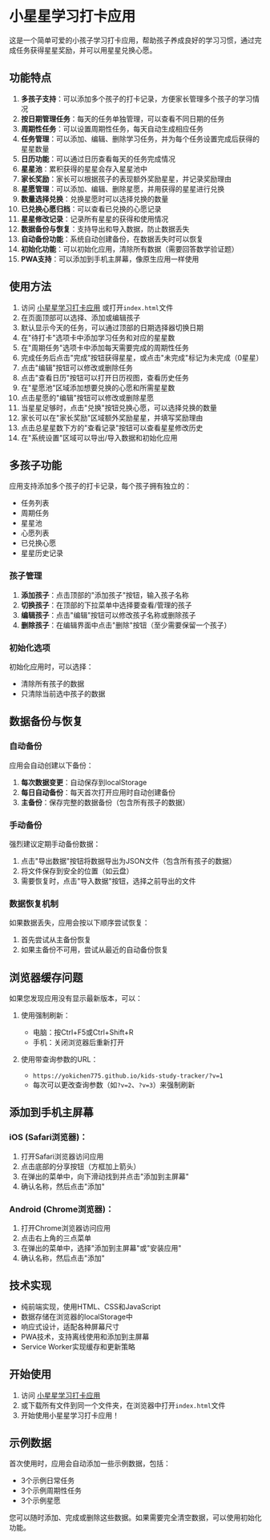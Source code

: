 # 小星星学习打卡应用

这是一个简单可爱的小孩子学习打卡应用，帮助孩子养成良好的学习习惯，通过完成任务获得星星奖励，并可以用星星兑换心愿。

## 功能特点

1. **多孩子支持**：可以添加多个孩子的打卡记录，方便家长管理多个孩子的学习情况
2. **按日期管理任务**：每天的任务单独管理，可以查看不同日期的任务
3. **周期性任务**：可以设置周期性任务，每天自动生成相应任务
4. **任务管理**：可以添加、编辑、删除学习任务，并为每个任务设置完成后获得的星星数量
5. **日历功能**：可以通过日历查看每天的任务完成情况
6. **星星池**：累积获得的星星会存入星星池中
7. **家长奖励**：家长可以根据孩子的表现额外奖励星星，并记录奖励理由
8. **星愿管理**：可以添加、编辑、删除星愿，并用获得的星星进行兑换
9. **数量选择兑换**：兑换星愿时可以选择兑换的数量
10. **已兑换心愿归档**：可以查看已兑换的心愿记录
11. **星星修改记录**：记录所有星星的获得和使用情况
12. **数据备份与恢复**：支持导出和导入数据，防止数据丢失
13. **自动备份功能**：系统自动创建备份，在数据丢失时可以恢复
14. **初始化功能**：可以初始化应用，清除所有数据（需要回答数学验证题）
15. **PWA支持**：可以添加到手机主屏幕，像原生应用一样使用

## 使用方法

1. 访问 [小星星学习打卡应用](https://yokichen775.github.io/kids-study-tracker/) 或打开`index.html`文件
2. 在页面顶部可以选择、添加或编辑孩子
3. 默认显示今天的任务，可以通过顶部的日期选择器切换日期
4. 在"待打卡"选项卡中添加学习任务和对应的星星数
5. 在"周期任务"选项卡中添加每天需要完成的周期性任务
6. 完成任务后点击"完成"按钮获得星星，或点击"未完成"标记为未完成（0星星）
7. 点击"编辑"按钮可以修改或删除任务
8. 点击"查看日历"按钮可以打开日历视图，查看历史任务
9. 在"星愿池"区域添加想要兑换的心愿和所需星星数
10. 点击星愿的"编辑"按钮可以修改或删除星愿
11. 当星星足够时，点击"兑换"按钮兑换心愿，可以选择兑换的数量
12. 家长可以在"家长奖励"区域额外奖励星星，并填写奖励理由
13. 点击总星星数下方的"查看记录"按钮可以查看星星修改历史
14. 在"系统设置"区域可以导出/导入数据和初始化应用

## 多孩子功能

应用支持添加多个孩子的打卡记录，每个孩子拥有独立的：
- 任务列表
- 周期任务
- 星星池
- 心愿列表
- 已兑换心愿
- 星星历史记录

### 孩子管理

1. **添加孩子**：点击顶部的"添加孩子"按钮，输入孩子名称
2. **切换孩子**：在顶部的下拉菜单中选择要查看/管理的孩子
3. **编辑孩子**：点击"编辑"按钮可以修改孩子名称或删除孩子
4. **删除孩子**：在编辑界面中点击"删除"按钮（至少需要保留一个孩子）

### 初始化选项

初始化应用时，可以选择：
- 清除所有孩子的数据
- 只清除当前选中孩子的数据

## 数据备份与恢复

### 自动备份

应用会自动创建以下备份：
1. **每次数据变更**：自动保存到localStorage
2. **每日自动备份**：每天首次打开应用时自动创建备份
3. **主备份**：保存完整的数据备份（包含所有孩子的数据）

### 手动备份

强烈建议定期手动备份数据：
1. 点击"导出数据"按钮将数据导出为JSON文件（包含所有孩子的数据）
2. 将文件保存到安全的位置（如云盘）
3. 需要恢复时，点击"导入数据"按钮，选择之前导出的文件

### 数据恢复机制

如果数据丢失，应用会按以下顺序尝试恢复：
1. 首先尝试从主备份恢复
2. 如果主备份不可用，尝试从最近的自动备份恢复

## 浏览器缓存问题

如果您发现应用没有显示最新版本，可以：

1. 使用强制刷新：
   - 电脑：按Ctrl+F5或Ctrl+Shift+R
   - 手机：关闭浏览器后重新打开

2. 使用带查询参数的URL：
   - `https://yokichen775.github.io/kids-study-tracker/?v=1`
   - 每次可以更改查询参数（如`?v=2`、`?v=3`）来强制刷新

## 添加到手机主屏幕

### iOS (Safari浏览器)：
1. 打开Safari浏览器访问应用
2. 点击底部的分享按钮（方框加上箭头）
3. 在弹出的菜单中，向下滑动找到并点击"添加到主屏幕"
4. 确认名称，然后点击"添加"

### Android (Chrome浏览器)：
1. 打开Chrome浏览器访问应用
2. 点击右上角的三点菜单
3. 在弹出的菜单中，选择"添加到主屏幕"或"安装应用"
4. 确认名称，然后点击"添加"

## 技术实现

- 纯前端实现，使用HTML、CSS和JavaScript
- 数据存储在浏览器的localStorage中
- 响应式设计，适配各种屏幕尺寸
- PWA技术，支持离线使用和添加到主屏幕
- Service Worker实现缓存和更新策略

## 开始使用

1. 访问 [小星星学习打卡应用](https://yokichen775.github.io/kids-study-tracker/)
2. 或下载所有文件到同一个文件夹，在浏览器中打开`index.html`文件
3. 开始使用小星星学习打卡应用！

## 示例数据

首次使用时，应用会自动添加一些示例数据，包括：
- 3个示例日常任务
- 3个示例周期性任务
- 3个示例星愿

您可以随时添加、完成或删除这些数据。如果需要完全清空数据，可以使用初始化功能。